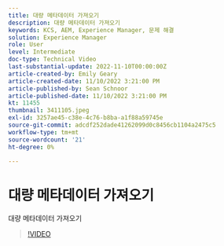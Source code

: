 ```yaml
---
title: 대량 메타데이터 가져오기
description: 대량 메타데이터 가져오기
keywords: KCS, AEM, Experience Manager, 문제 해결
solution: Experience Manager
role: User
level: Intermediate
doc-type: Technical Video
last-substantial-update: 2022-11-10T00:00:00Z
article-created-by: Emily Geary
article-created-date: 11/10/2022 3:21:00 PM
article-published-by: Sean Schnoor
article-published-date: 11/10/2022 3:21:00 PM
kt: 11455
thumbnail: 3411105.jpeg
exl-id: 3257ae45-c38e-4c76-b8ba-a1f88a59745e
source-git-commit: adcdf252dade41262099d0c8456cb1104a2475c5
workflow-type: tm+mt
source-wordcount: '21'
ht-degree: 0%

---
```


# 대량 메타데이터 가져오기

대량 메타데이터 가져오기

>[!VIDEO](https://video.tv.adobe.com/v/3411105/?quality=12&learn=on)

